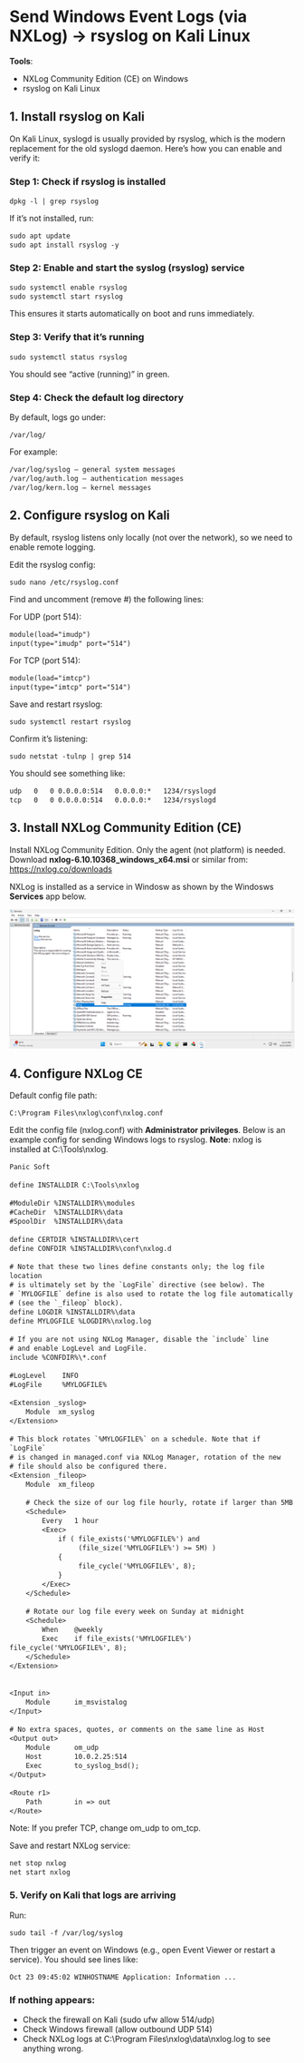 # Send Windows Event Logs (via NXLog) → rsyslog on Kali Linux

**Tools**:
- NXLog Community Edition (CE) on Windows
- rsyslog on Kali Linux

## 1. Install rsyslog on Kali

On Kali Linux, syslogd is usually provided by rsyslog, which is the modern replacement for the old syslogd daemon.
Here’s how you can enable and verify it:

### Step 1: Check if rsyslog is installed
```
dpkg -l | grep rsyslog
```

If it’s not installed, run:
```
sudo apt update
sudo apt install rsyslog -y
```
### Step 2: Enable and start the syslog (rsyslog) service
```
sudo systemctl enable rsyslog
sudo systemctl start rsyslog
```

This ensures it starts automatically on boot and runs immediately.

### Step 3: Verify that it’s running
```
sudo systemctl status rsyslog
```

You should see “active (running)” in green.

### Step 4: Check the default log directory

By default, logs go under:
```
/var/log/
```

For example:
```
/var/log/syslog — general system messages
/var/log/auth.log — authentication messages
/var/log/kern.log — kernel messages
```

## 2. Configure rsyslog on Kali

By default, rsyslog listens only locally (not over the network), so we need to enable remote logging.

Edit the rsyslog config:
```
sudo nano /etc/rsyslog.conf
```

Find and uncomment (remove #) the following lines:

For UDP (port 514):
```
module(load="imudp")
input(type="imudp" port="514")
```

For TCP (port 514):
```
module(load="imtcp")
input(type="imtcp" port="514")
```

Save and restart rsyslog:
```
sudo systemctl restart rsyslog
```

Confirm it’s listening:
```
sudo netstat -tulnp | grep 514
```

You should see something like:
```
udp   0   0 0.0.0.0:514   0.0.0.0:*   1234/rsyslogd
tcp   0   0 0.0.0.0:514   0.0.0.0:*   1234/rsyslogd
```

## 3. Install NXLog Community Edition (CE)
Install NXLog Community Edition. Only the agent (not platform) is needed.
Download **nxlog-6.10.10368_windows_x64.msi** or similar from: https://nxlog.co/downloads

NXLog is installed as a service in Windosw as shown by the Windosws **Services** app below.

<img src="imgs/nxlog-event.png">


## 4. Configure NXLog CE
Default config file path:
```
C:\Program Files\nxlog\conf\nxlog.conf
```

Edit the config file (nxlog.conf) with **Administrator privileges**.
Below is an example config for sending Windows logs to rsyslog. **Note**: nxlog is installed at C:\Tools\nxlog.

```
Panic Soft

define INSTALLDIR C:\Tools\nxlog

#ModuleDir %INSTALLDIR%\modules
#CacheDir  %INSTALLDIR%\data
#SpoolDir  %INSTALLDIR%\data

define CERTDIR %INSTALLDIR%\cert
define CONFDIR %INSTALLDIR%\conf\nxlog.d

# Note that these two lines define constants only; the log file location
# is ultimately set by the `LogFile` directive (see below). The
# `MYLOGFILE` define is also used to rotate the log file automatically
# (see the `_fileop` block).
define LOGDIR %INSTALLDIR%\data
define MYLOGFILE %LOGDIR%\nxlog.log

# If you are not using NXLog Manager, disable the `include` line
# and enable LogLevel and LogFile.
include %CONFDIR%\*.conf

#LogLevel    INFO
#LogFile     %MYLOGFILE%

<Extension _syslog>
    Module  xm_syslog
</Extension>

# This block rotates `%MYLOGFILE%` on a schedule. Note that if `LogFile`
# is changed in managed.conf via NXLog Manager, rotation of the new
# file should also be configured there.
<Extension _fileop>
    Module  xm_fileop

    # Check the size of our log file hourly, rotate if larger than 5MB
    <Schedule>
        Every   1 hour
        <Exec>
            if ( file_exists('%MYLOGFILE%') and
                 (file_size('%MYLOGFILE%') >= 5M) )
            {
                 file_cycle('%MYLOGFILE%', 8);
            }
        </Exec>
    </Schedule>

    # Rotate our log file every week on Sunday at midnight
    <Schedule>
        When    @weekly
        Exec    if file_exists('%MYLOGFILE%') file_cycle('%MYLOGFILE%', 8);
    </Schedule>
</Extension>


<Input in>
    Module      im_msvistalog
</Input>

# No extra spaces, quotes, or comments on the same line as Host
<Output out>
    Module      om_udp
    Host        10.0.2.25:514
    Exec        to_syslog_bsd();
</Output>

<Route r1>
    Path        in => out
</Route>
```

Note: If you prefer TCP, change om_udp to om_tcp.

Save and restart NXLog service:
```
net stop nxlog
net start nxlog
```

### 5. Verify on Kali that logs are arriving

Run:
```
sudo tail -f /var/log/syslog
```

Then trigger an event on Windows (e.g., open Event Viewer or restart a service).
You should see lines like:
```
Oct 23 09:45:02 WINHOSTNAME Application: Information ... 
```

### If nothing appears:

- Check the firewall on Kali (sudo ufw allow 514/udp)
- Check Windows firewall (allow outbound UDP 514)
- Check NXLog logs at C:\Program Files\nxlog\data\nxlog.log to see anything wrong.
